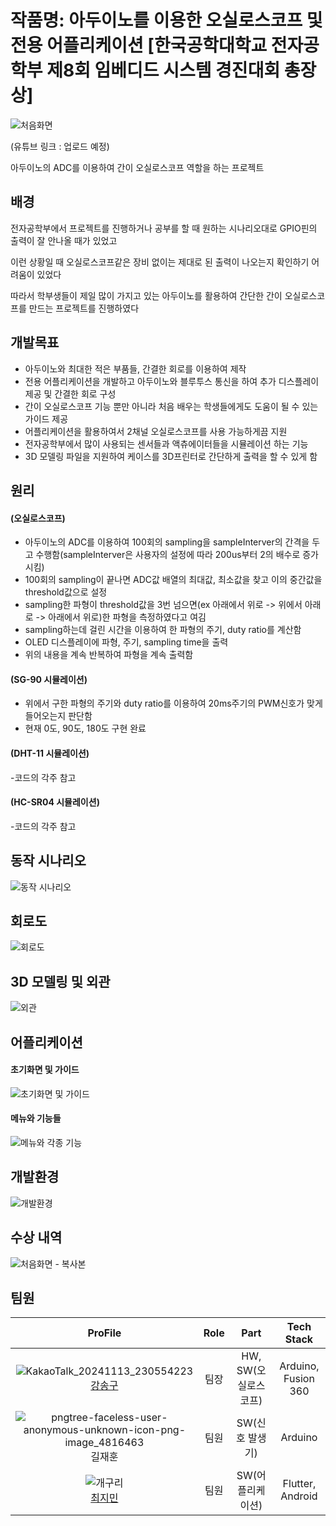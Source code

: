 # 작품명: 아두이노를 이용한 오실로스코프 및 전용 어플리케이션 [한국공학대학교 전자공학부 제8회 임베디드 시스템 경진대회 총장상]

![처음화면](https://github.com/user-attachments/assets/4a7c15e7-a680-4ace-aed5-05c3e6b10f1f)

(유튜브 링크 : 업로드 예정)

아두이노의 ADC를 이용하여 간이 오실로스코프 역할을 하는 프로젝트

## 배경

전자공학부에서 프로젝트를 진행하거나 공부를 할 때 원하는 시나리오대로 GPIO핀의 출력이 잘 안나올 때가 있었고

이런 상황일 때 오실로스코프같은 장비 없이는 제대로 된 출력이 나오는지 확인하기 어려움이 있었다

따라서 학부생들이 제일 많이 가지고 있는 아두이노를 활용하여 간단한 간이 오실로스코프를 만드는 프로젝트를 진행하였다

## 개발목표

- 아두이노와 최대한 적은 부품들, 간결한 회로를 이용하여 제작
- 전용 어플리케이션을 개발하고 아두이노와 블루투스 통신을 하여 추가 디스플레이 제공 및 간결한 회로 구성
- 간이 오실로스코프 기능 뿐만 아니라 처음 배우는 학생들에게도 도움이 될 수 있는 가이드 제공
- 어플리케이션을 활용하여서 2채널 오실로스코프를 사용 가능하게끔 지원
- 전자공학부에서 많이 사용되는 센서들과 액츄에이터들을 시뮬레이션 하는 기능
- 3D 모델링 파일을 지원하여 케이스를 3D프린터로 간단하게 출력을 할 수 있게 함

## 원리

#### (오실로스코프)
- 아두이노의 ADC를 이용하여 100회의 sampling을 sampleInterver의 간격을 두고 수행함(sampleInterver은 사용자의 설정에 따라 200us부터 2의 배수로 증가시킴)
- 100회의 sampling이 끝나면 ADC값 배열의 최대값, 최소값을 찾고 이의 중간값을 threshold값으로 설정
- sampling한 파형이 threshold값을 3번 넘으면(ex 아래에서 위로 -> 위에서 아래로 -> 아래에서 위로)한 파형을 측정하였다고 여김
- sampling하는데 걸린 시간을 이용하여 한 파형의 주기, duty ratio를 계산함
- OLED 디스플레이에 파형, 주기, sampling time을 출력
- 위의 내용을 계속 반복하여 파형을 계속 출력함

#### (SG-90 시뮬레이션)
- 위에서 구한 파형의 주기와 duty ratio를 이용하여 20ms주기의 PWM신호가 맞게 들어오는지 판단함
- 현재 0도, 90도, 180도 구현 완료

#### (DHT-11 시뮬레이션)
-코드의 각주 참고

#### (HC-SR04 시뮬레이션)
-코드의 각주 참고



## 동작 시나리오

![동작 시나리오](https://github.com/user-attachments/assets/4ef5ec5d-ea19-44e0-ac86-1f3d078a5670)

## 회로도

![회로도](https://github.com/user-attachments/assets/16e30dbc-24f7-46f2-9638-f184e084ca02)

## 3D 모델링 및 외관

![외관](https://github.com/user-attachments/assets/ed3357a7-eeb5-4285-b4ab-0710317535df)

## 어플리케이션
#### 초기화면 및 가이드
![초기화면 및 가이드](https://github.com/user-attachments/assets/7efca86f-b82a-40bd-9cc6-c9a69779c1b0)

#### 메뉴와 기능들
![메뉴와 각종 기능](https://github.com/user-attachments/assets/15d83998-a611-49e5-a623-8c894037e61f)

## 개발환경

![개발환경](https://github.com/user-attachments/assets/bf43c1ff-1d0f-47ac-878f-d824f44c22fe)

## 수상 내역
![처음화면 - 복사본](https://github.com/user-attachments/assets/5b642b28-f23a-4478-8f65-4a5b99407678)

## 팀원

| ProFile | Role | Part | Tech Stack |
|:--------:|:--------:|:--------:|:--------:|
| ![KakaoTalk_20241113_230554223](https://github.com/user-attachments/assets/986e1819-2d0d-4715-97ce-590ea6495421) <br> [강송구](https://github.com/Throwball99) |   팀장  |   HW, SW(오실로스코프) |   Arduino, Fusion 360 |
| ![pngtree-faceless-user-anonymous-unknown-icon-png-image_4816463](https://github.com/user-attachments/assets/bfd8d075-4b37-4b94-b6ca-e27ba3707f3c) <br>  길재훈  |   팀원  |   SW(신호 발생기)  |   Arduino  |
|   ![개구리](https://github.com/Throwball99/2023ESWContest_free_1042/assets/143514249/69319bbd-74bb-40c1-92d8-ae96e23b3500) <br> [최지민](https://github.com/irmu98)    |   팀원  |   SW(어플리케이션)  |   Flutter, Android  |
